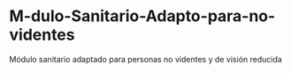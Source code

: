 # M-dulo-Sanitario-Adapto-para-no-videntes
Módulo sanitario adaptado para personas no videntes y de visión reducida
